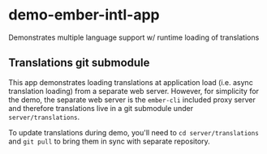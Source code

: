 # demo-ember-intl-app

Demonstrates multiple language support w/ runtime loading of
translations

## Translations git submodule

This app demonstrates loading translations at application load
(i.e. async translation loading) from a separate web server. However,
for simplicity for the demo, the separate web server is the `ember-cli`
included proxy server and therefore translations live in a git
submodule under `server/translations`.

To update translations during demo, you'll need to `cd
server/translations` and `git pull`  to bring them in sync with
separate repository.
